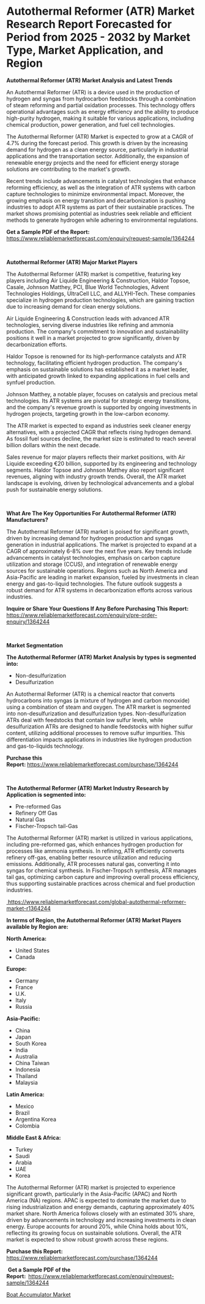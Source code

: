 <p><h1>Autothermal Reformer (ATR) Market Research Report Forecasted for Period from 2025 -  2032 by Market Type, Market Application, and Region</h1></p><p><strong>Autothermal Reformer (ATR) Market Analysis and Latest Trends</strong></p>
<p><p>An Autothermal Reformer (ATR) is a device used in the production of hydrogen and syngas from hydrocarbon feedstocks through a combination of steam reforming and partial oxidation processes. This technology offers operational advantages such as energy efficiency and the ability to produce high-purity hydrogen, making it suitable for various applications, including chemical production, power generation, and fuel cell technologies.</p><p>The Autothermal Reformer (ATR) Market is expected to grow at a CAGR of 4.7% during the forecast period. This growth is driven by the increasing demand for hydrogen as a clean energy source, particularly in industrial applications and the transportation sector. Additionally, the expansion of renewable energy projects and the need for efficient energy storage solutions are contributing to the market's growth. </p><p>Recent trends include advancements in catalyst technologies that enhance reforming efficiency, as well as the integration of ATR systems with carbon capture technologies to minimize environmental impact. Moreover, the growing emphasis on energy transition and decarbonization is pushing industries to adopt ATR systems as part of their sustainable practices. The market shows promising potential as industries seek reliable and efficient methods to generate hydrogen while adhering to environmental regulations.</p></p>
<p><strong>Get a Sample PDF of the Report:&nbsp;</strong> <a href="https://www.reliablemarketforecast.com/enquiry/request-sample/1364244?utm_campaign=1890&utm_medium=2&utm_source=Github&utm_content=ia&utm_term=14022025&utm_id=autothermal-reformer-atr">https://www.reliablemarketforecast.com/enquiry/request-sample/1364244</a></p>
<p>&nbsp;</p>
<p><strong>Autothermal Reformer (ATR) Major Market Players</strong></p>
<p><p>The Autothermal Reformer (ATR) market is competitive, featuring key players including Air Liquide Engineering & Construction, Haldor Topsoe, Casale, Johnson Matthey, PCI, Blue World Technologies, Advent Technologies Holdings, UltraCell LLC, and ALLYHI-Tech. These companies specialize in hydrogen production technologies, which are gaining traction due to increasing demand for clean energy solutions.</p><p>Air Liquide Engineering & Construction leads with advanced ATR technologies, serving diverse industries like refining and ammonia production. The company's commitment to innovation and sustainability positions it well in a market projected to grow significantly, driven by decarbonization efforts.</p><p>Haldor Topsoe is renowned for its high-performance catalysts and ATR technology, facilitating efficient hydrogen production. The company's emphasis on sustainable solutions has established it as a market leader, with anticipated growth linked to expanding applications in fuel cells and synfuel production.</p><p>Johnson Matthey, a notable player, focuses on catalysis and precious metal technologies. Its ATR systems are pivotal for strategic energy transitions, and the company's revenue growth is supported by ongoing investments in hydrogen projects, targeting growth in the low-carbon economy.</p><p>The ATR market is expected to expand as industries seek cleaner energy alternatives, with a projected CAGR that reflects rising hydrogen demand. As fossil fuel sources decline, the market size is estimated to reach several billion dollars within the next decade.</p><p>Sales revenue for major players reflects their market positions, with Air Liquide exceeding €20 billion, supported by its engineering and technology segments. Haldor Topsoe and Johnson Matthey also report significant revenues, aligning with industry growth trends. Overall, the ATR market landscape is evolving, driven by technological advancements and a global push for sustainable energy solutions.</p></p>
<p>&nbsp;</p>
<p><strong>What Are The Key Opportunities For Autothermal Reformer (ATR) Manufacturers?</strong></p>
<p><p>The Autothermal Reformer (ATR) market is poised for significant growth, driven by increasing demand for hydrogen production and syngas generation in industrial applications. The market is projected to expand at a CAGR of approximately 6-8% over the next five years. Key trends include advancements in catalyst technologies, emphasis on carbon capture utilization and storage (CCUS), and integration of renewable energy sources for sustainable operations. Regions such as North America and Asia-Pacific are leading in market expansion, fueled by investments in clean energy and gas-to-liquid technologies. The future outlook suggests a robust demand for ATR systems in decarbonization efforts across various industries.</p></p>
<p><strong>Inquire or Share Your Questions If Any Before Purchasing This Report:</strong> <a href="https://www.reliablemarketforecast.com/enquiry/pre-order-enquiry/1364244?utm_campaign=1890&utm_medium=2&utm_source=Github&utm_content=ia&utm_term=14022025&utm_id=autothermal-reformer-atr">https://www.reliablemarketforecast.com/enquiry/pre-order-enquiry/1364244</a></p>
<p>&nbsp;</p>
<p><strong>Market Segmentation</strong></p>
<p><strong>The Autothermal Reformer (ATR) Market Analysis by types is segmented into:</strong></p>
<p><ul><li>Non-desulfurization</li><li>Desulfurization</li></ul></p>
<p><p>An Autothermal Reformer (ATR) is a chemical reactor that converts hydrocarbons into syngas (a mixture of hydrogen and carbon monoxide) using a combination of steam and oxygen. The ATR market is segmented into non-desulfurization and desulfurization types. Non-desulfurization ATRs deal with feedstocks that contain low sulfur levels, while desulfurization ATRs are designed to handle feedstocks with higher sulfur content, utilizing additional processes to remove sulfur impurities. This differentiation impacts applications in industries like hydrogen production and gas-to-liquids technology.</p></p>
<p><strong>Purchase this Report:&nbsp;</strong><a href="https://www.reliablemarketforecast.com/purchase/1364244?utm_campaign=1890&utm_medium=2&utm_source=Github&utm_content=ia&utm_term=14022025&utm_id=autothermal-reformer-atr">https://www.reliablemarketforecast.com/purchase/1364244</a></p>
<p>&nbsp;</p>
<p><strong>The Autothermal Reformer (ATR) Market Industry Research by Application is segmented into:</strong></p>
<p><ul><li>Pre-reformed Gas</li><li>Refinery Off Gas</li><li>Natural Gas</li><li>Fischer-Tropsch tail-Gas</li></ul></p>
<p><p>The Autothermal Reformer (ATR) market is utilized in various applications, including pre-reformed gas, which enhances hydrogen production for processes like ammonia synthesis. In refining, ATR efficiently converts refinery off-gas, enabling better resource utilization and reducing emissions. Additionally, ATR processes natural gas, converting it into syngas for chemical synthesis. In Fischer-Tropsch synthesis, ATR manages tail gas, optimizing carbon capture and improving overall process efficiency, thus supporting sustainable practices across chemical and fuel production industries.</p></p>
<p><a href="https://www.reliablemarketforecast.com/global-autothermal-reformer-market-r1364244?utm_campaign=1890&utm_medium=2&utm_source=Github&utm_content=ia&utm_term=14022025&utm_id=autothermal-reformer-atr">&nbsp;https://www.reliablemarketforecast.com/global-autothermal-reformer-market-r1364244</a></p>
<p><strong>In terms of Region, the Autothermal Reformer (ATR) Market Players available by Region are:</strong></p>
<p>
    <p> <strong> North America: </strong>
        <ul>
            <li>United States</li>
            <li>Canada</li>
        </ul>
        </p> 
    <p> <strong> Europe: </strong>
        <ul>
            <li>Germany</li>
            <li>France</li>
            <li>U.K.</li>
            <li>Italy</li>
            <li>Russia</li>
        </ul>
        </p> 
    <p> <strong> Asia-Pacific: </strong>
        <ul>
            <li>China</li>
            <li>Japan</li>
            <li>South Korea</li>
            <li>India</li>
            <li>Australia</li>
            <li>China Taiwan</li>
            <li>Indonesia</li>
            <li>Thailand</li>
            <li>Malaysia</li>
        </ul>
        </p> 
    <p> <strong> Latin America: </strong>
        <ul>
            <li>Mexico</li>
            <li>Brazil</li>
            <li>Argentina Korea</li>
            <li>Colombia</li>
        </ul>
        </p> 
    <p> <strong> Middle East & Africa: </strong>
        <ul>
            <li>Turkey</li>
            <li>Saudi</li>
            <li>Arabia</li>
            <li>UAE</li>
            <li>Korea</li>
        </ul>
    </p>
    </p>
<p><p>The Autothermal Reformer (ATR) market is projected to experience significant growth, particularly in the Asia-Pacific (APAC) and North America (NA) regions. APAC is expected to dominate the market due to rising industrialization and energy demands, capturing approximately 40% market share. North America follows closely with an estimated 30% share, driven by advancements in technology and increasing investments in clean energy. Europe accounts for around 20%, while China holds about 10%, reflecting its growing focus on sustainable solutions. Overall, the ATR market is expected to show robust growth across these regions.</p></p>
<p><strong>Purchase this Report: </strong><a href="https://www.reliablemarketforecast.com/purchase/1364244?utm_campaign=1890&utm_medium=2&utm_source=Github&utm_content=ia&utm_term=14022025&utm_id=autothermal-reformer-atr">https://www.reliablemarketforecast.com/purchase/1364244</a></p>
<p>&nbsp;<strong>Get a Sample PDF of the Report:&nbsp;&nbsp;</strong><a href="https://www.reliablemarketforecast.com/enquiry/request-sample/1364244?utm_campaign=1890&utm_medium=2&utm_source=Github&utm_content=ia&utm_term=14022025&utm_id=autothermal-reformer-atr">https://www.reliablemarketforecast.com/enquiry/request-sample/1364244</a></p>
<p><strong></strong></p>
<p><p><a href="https://github.com/lylyparadise/Market-Research-Report-List-6/blob/main/boat-accumulator-market.md?utm_campaign=1890&utm_medium=2&utm_source=Github&utm_content=ia&utm_term=14022025&utm_id=autothermal-reformer-atr">Boat Accumulator Market</a></p></p>